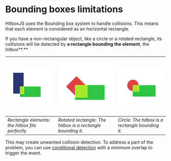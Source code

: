 # Bounding boxes limitations

HitboxJS uses the Bounding box system to handle collisions. This means that each element is considered as an horizontal rectangle.

If you have a non-rectangular object, like a circle or a rotated rectangle, its collisions will be detected by **a rectangle bounding the element**, the _hitbox**.**_

<table>
  <thead>
    <tr>
      <th style="text-align:left">
        <p></p>
        <p>
          <img src="../.gitbook/assets/debug1.png" alt="Regular rectangles: the hitbox fits perfectly"
          />
        </p>
      </th>
      <th style="text-align:left">
        <p></p>
        <p>
          <img src="../.gitbook/assets/debug2 (1).png" alt/>
        </p>
      </th>
      <th style="text-align:left">
        <p></p>
        <p>
          <img src="../.gitbook/assets/bounding3.png" alt/>
        </p>
      </th>
    </tr>
  </thead>
  <tbody>
    <tr>
      <td style="text-align:left"><em>Rectangle elements: the hitbox fits perfectly</em>
      </td>
      <td style="text-align:left"><em>Rotated rectangle: The hitbox is a rectangle bounding it.</em>
      </td>
      <td style="text-align:left"><em>Circle: The hitbox is a rectangle bounding it.</em>
      </td>
    </tr>
  </tbody>
</table>

This may create unwanted collision detection. To address a part of the problem, you can use [conditional detection](../advanced/conditional-detection.md) with a minimum overlap to trigger the event.

